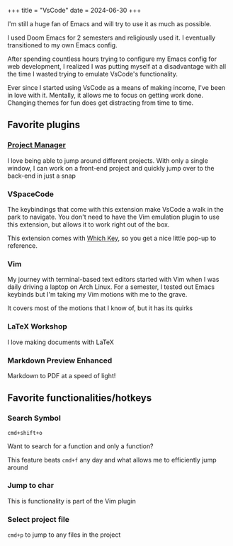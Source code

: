 +++
title = "VsCode"
date = 2024-06-30
+++

I'm still a huge fan of Emacs and will try to use it as much as possible.

I used Doom Emacs for 2 semesters and religiously used it. I eventually transitioned to my own Emacs config.

After spending countless hours trying to configure my Emacs config for web development, I realized I was putting myself at a disadvantage with all the time I wasted trying to emulate VsCode's functionality.

Ever since I started using VsCode as a means of making income, I've been in love with it. Mentally, it allows me to focus on getting work done. Changing themes for fun does get distracting from time to time.

## Favorite plugins

### [Project Manager](https://github.com/alefragnani/vscode-project-manager)

I love being able to jump around different projects. With only a single window, I can work on a front-end project and quickly jump over to the back-end in just a snap

### VSpaceCode

The keybindings that come with this extension make VsCode a walk in the park to navigate. You don't need to have the Vim emulation plugin to use this extension, but allows it to work right out of the box.

This extension comes with [Which Key](https://marketplace.visualstudio.com/items?itemName=VSpaceCode.whichkey), so you get a nice little pop-up to reference.

### Vim

My journey with terminal-based text editors started with Vim when I was daily driving a laptop on Arch Linux. For a semester, I tested out Emacs keybinds but I'm taking my Vim motions with me to the grave.

It covers most of the motions that I know of, but it has its quirks  

### LaTeX Workshop

I love making documents with LaTeX  

### Markdown Preview Enhanced

Markdown to PDF at a speed of light!

## Favorite functionalities/hotkeys

### Search Symbol

`cmd+shift+o`

Want to search for a function and only a function?

This feature beats `cmd+f` any day and what allows me to efficiently jump around

### Jump to char

This is functionality is part of the Vim plugin

### Select project file

`cmd+p` to jump to any files in the project